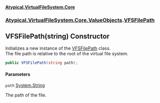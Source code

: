 #### [Atypical.VirtualFileSystem.Core](Atypical.VirtualFileSystem.Core.md 'Atypical.VirtualFileSystem.Core')
### [Atypical.VirtualFileSystem.Core.ValueObjects](Atypical.VirtualFileSystem.Core.ValueObjects.md 'Atypical.VirtualFileSystem.Core.ValueObjects').[VFSFilePath](Atypical.VirtualFileSystem.Core.ValueObjects.VFSFilePath.md 'Atypical.VirtualFileSystem.Core.ValueObjects.VFSFilePath')

## VFSFilePath(string) Constructor

Initializes a new instance of the [VFSFilePath](Atypical.VirtualFileSystem.Core.ValueObjects.VFSFilePath.md 'Atypical.VirtualFileSystem.Core.ValueObjects.VFSFilePath') class.  
The file path is relative to the root of the virtual file system.

```csharp
public VFSFilePath(string path);
```
#### Parameters

<a name='Atypical.VirtualFileSystem.Core.ValueObjects.VFSFilePath.VFSFilePath(string).path'></a>

`path` [System.String](https://docs.microsoft.com/en-us/dotnet/api/System.String 'System.String')

The path of the file.